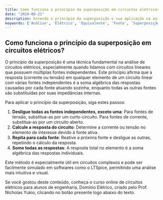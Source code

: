 ```yaml
---
title: Como funciona o princípio da superposição em circuitos elétricos?
date: "2024-08-21"
description: Entenda o princípio da superposição e sua aplicação na análise de circuitos elétricos.
keywords: ['Análise', 'Elétrico', 'Equivalente', 'Fonte', 'Superposição', 'Exemplo', 'LTSpice']
---
```


## Como funciona o princípio da superposição em circuitos elétricos?

O princípio da superposição é uma técnica fundamental na análise de circuitos elétricos, especialmente quando lidamos com circuitos lineares que possuem múltiplas fontes independentes. Este princípio afirma que a resposta (corrente ou tensão) em qualquer elemento de um circuito linear com várias fontes independentes é a soma algébrica das respostas causadas por cada fonte atuando sozinha, enquanto todas as outras fontes são substituídas por suas impedâncias internas.

Para aplicar o princípio da superposição, siga estes passos:

1. **Desligue todas as fontes independentes, exceto uma**: Para fontes de tensão, substitua-as por um curto-circuito. Para fontes de corrente, substitua-as por um circuito aberto.
2. **Calcule a resposta do circuito**: Determine a corrente ou tensão no elemento de interesse devido à fonte ativa.
3. **Repita para cada fonte**: Reative a próxima fonte e desligue as outras, repetindo o cálculo da resposta.
4. **Some todas as respostas**: A resposta total no elemento é a soma algébrica das respostas individuais.

Este método é especialmente útil em circuitos complexos e pode ser facilmente simulado em softwares como o LTSpice, permitindo uma análise mais intuitiva e visual.

Se você gostou deste conteúdo, conheça o curso online de circuitos elétricos para alunos de engenharia, Domínio Elétrico, criado pelo Prof. Nicholas Yukio, clicando no botão presente logo abaixo do texto.